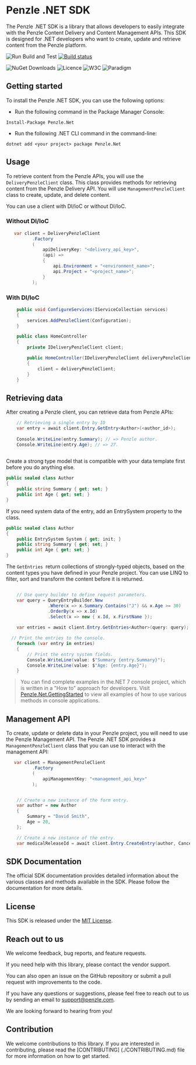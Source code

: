 # **Penzle .NET SDK**

The Penzle .NET SDK is a library that allows developers to easily integrate with the Penzle Content Delivery and Content Management APIs. This SDK is designed for .NET developers who want to create, update and retrieve content from the Penzle platform.

![Run Build and Test](https://github.com/Penzle/Penzle.Net/actions/workflows/run-build-and-test.ci.yml/badge.svg)
[![Build status](https://ci.appveyor.com/api/projects/status/edbdt6fl1omedpfi/branch/main?svg=true)](https://ci.appveyor.com/project/admir-live/penzle-net/branch/main)

![NuGet Downloads](https://img.shields.io/nuget/dt/Penzle.Net?label=NuGet%20Downloads&style=plastic](https://img.shields.io/nuget/dt/Penzle.Net?label=NuGet%20Downloads))
![Licence](https://camo.githubusercontent.com/238290f8deb751619ca04ad3d316f1246a498b13d2ab49c0348e2b4311bd08f4/68747470733a2f2f696d672e736869656c64732e696f2f6769746875622f6c6963656e73652f6a6f6e6772616365636f782f616e7962616467652e737667)
![W3C](https://img.shields.io/badge/w3c-validated-brightgreen)
![Paradigm](https://img.shields.io/badge/accessibility-yes-brightgreen)

## **Getting started**

To install the Penzle .NET SDK, you can use the following options:

- Run the following command in the Package Manager Console:

```
Install-Package Penzle.Net
```

- Run the following .NET CLI command in the command-line:

```
dotnet add <your project> package Penzle.Net
```

## Usage

To retrieve content from the Penzle APIs, you will use the `DeliveryPenzleClient` class. This class provides methods for retrieving content from the Penzle Delivery API.
You will use `ManagementPenzleClient `class to create, update, and delete content.

You can use a client with DI/IoC or without DI/IoC.

### Without DI/IoC

```csharp
   var client = DeliveryPenzleClient
          .Factory
          (
              apiDeliveryKey: "<delivery_api_key>",
              (api) =>
              {
                  api.Environment = "<environment_name>";
                  api.Project = "<project_name>";
              }
          );
```

### With DI/IoC

```csharp
    public void ConfigureServices(IServiceCollection services)
    {
	    services.AddPenzleClient(Configuration);
    }
```

```csharp
    public class HomeController
    {
	    private IDeliveryPenzleClient client;

	    public HomeController(IDeliveryPenzleClient deliveryPenzleClient)
	    {
		    client = deliveryPenzleClient;
	    }
    }
```

## Retrieving data

After creating a Penzle client, you can retrieve data from Penzle APIs:

```csharp
    // Retrieving a single entry by ID
    var entry = await client.Entry.GetEntry<Author>(<author_id>);
  
    Console.WriteLine(entry.Summary); // => Penzle author.
    Console.WriteLine(entry.Age); // => 27.
  
```

Create a strong type model that is compatible with your data template first before you do anything else.

```csharp
public sealed class Author
{
    public string Summary { get; set; }
    public int Age { get; set; }
}
```

If you need system data of the entry, add an EntrySystem property to the class.

```csharp
public sealed class Author
{
    public EntrySystem System { get; init; }
    public string Summary { get; set; }
    public int Age { get; set; }
}
```

The `GetEntries `return collections of strongly-typed objects, based on the content types you have defined in your Penzle project.
You can use LINQ to filter, sort and transform the content before it is returned.

```csharp

    // Use query builder to define request parameters.
    var query = QueryEntryBuilder.New
                .Where(x => x.Summary.Contains("J") && x.Age >= 30)
                .OrderBy(x => x.Id)
                .Select(x => new { x.Id, x.FirstName });
        
    var entries = await client.Entry.GetEntries<Author>(query: query);

  // Print the entries to the console.
    foreach (var entry in entries)
    {
        // Print the entry system fields.
        Console.WriteLine(value: $"Summary {entry.Summary}");
        Console.WriteLine(value: $"Age: {entry.Age}");
    }
```

> You can find complete examples in the.NET 7 console project, which is written in a "How to" approach for developers. Visit [Penzle.Net.GettingStarted](/examples/Penzle.Net.GettingStarted) to view all examples of how to use various methods in console applications.

## Management API

To create, update or delete data in your Penzle project, you will need to use the Penzle Management API. The Penzle .NET SDK provides a `ManagementPenzleClient` class that you can use to interact with the management API:

```csharp
   var client = ManagementPenzleClient
          .Factory
          (
              apiManagementKey: "<management_api_key>"
          );
```

```csharp

    // Create a new instance of the form entry.
    var author = new Author
    {
        Summary = "David Smith",
        Age = 20,
    };

    // Create a new instance of the entry.
    var medicalReleaseId = await client.Entry.CreateEntry(author, CancellationToken.None);
```

## SDK Documentation

The official SDK documentation provides detailed information about the various classes and methods available in the SDK. Please follow the documentation for more details. 

## License

This SDK is released under the [MIT License](./LICENSE).

## Reach out to us

We welcome feedback, bug reports, and feature requests.

If you need help with this library, please contact the vendor support.

You can also open an issue on the GitHub repository or submit a pull request with improvements to the code.

If you have any questions or suggestions, please feel free to reach out to us by sending an email to support@penzle.com.

We are looking forward to hearing from you!

## Contribution

We welcome contributions to this library. If you are interested in contributing, please read the [CONTRIBUTING] (./CONTRIBUTING.md) file for more information on how to get started.
